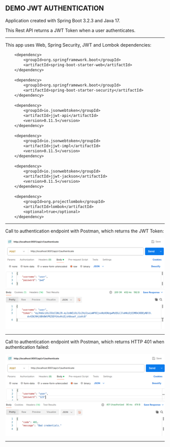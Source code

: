 DEMO JWT AUTHENTICATION
--------------------------------------------------------------------------------------------------------------------

Application created with Spring Boot 3.2.3 and Java 17.

This Rest API returns a JWT Token when a user authenticates.

--------------------------------------------------------------------------------------------------------------------

This app uses Web, Spring Security, JWT and Lombok dependencies:

```
    <dependency>
        <groupId>org.springframework.boot</groupId>
        <artifactId>spring-boot-starter-web</artifactId>
    </dependency>

    <dependency>
        <groupId>org.springframework.boot</groupId>
        <artifactId>spring-boot-starter-security</artifactId>
    </dependency>

    <dependency>
        <groupId>io.jsonwebtoken</groupId>
        <artifactId>jjwt-api</artifactId>
        <version>0.11.5</version>
    </dependency>

    <dependency>
        <groupId>io.jsonwebtoken</groupId>
        <artifactId>jjwt-impl</artifactId>
        <version>0.11.5</version>
    </dependency>

    <dependency>
        <groupId>io.jsonwebtoken</groupId>
        <artifactId>jjwt-jackson</artifactId>
        <version>0.11.5</version>
    </dependency>
    
    <dependency>
        <groupId>org.projectlombok</groupId>
        <artifactId>lombok</artifactId>
        <optional>true</optional>
    </dependency>		

```


--------------------------------------------------------------------------------------------------------------------

Call to authentication endpoint with Postman, which returns the JWT Token:

![ScreenshotPostmanAuthenticationEndpoint](screenshots/authentication_endpoint.png)

--------------------------------------------------------------------------------------------------------------------

Call to authentication endpoint with Postman, which returns HTTP 401 when authentication failed:

![ScreenshotPostmanAuthenticationEndpoint](screenshots/bad_credentials.png)


--------------------------------------------------------------------------------------------------------------------
